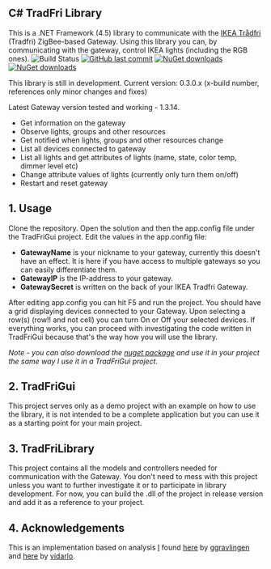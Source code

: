 ﻿## C# TradFri Library 
This is a .NET Framework (4.5) library to communicate with the [IKEA Trådfri](http://www.ikea.com/us/en/catalog/products/00337813/) (Tradfri) ZigBee-based Gateway. Using this library you can, by communicating with the gateway, control IKEA lights (including the RGB ones). 
![Build Status](https://mmustapic.visualstudio.com/_apis/public/build/definitions/596f4816-2b07-4869-bcd5-50b9df973ce6/1/badge) [![GitHub last commit](https://img.shields.io/github/last-commit/google/skia.svg)]() [![NuGet downloads](https://img.shields.io/nuget/v/Tomidix.CSharpTradFriLibrary.svg)](https://www.nuget.org/packages/Tomidix.CSharpTradFriLibrary) [![NuGet downloads](https://img.shields.io/nuget/dt/Tomidix.CSharpTradFriLibrary.svg)](https://www.nuget.org/packages/Tomidix.CSharpTradFriLibrary) 

This library is still in development. Current version: 0.3.0.x (x-build number, references only minor changes and fixes)

Latest Gateway version tested and working - 1.3.14.

- Get information on the gateway
- Observe lights, groups and other resources
- Get notified when lights, groups and other resources change
- List all devices connected to gateway
- List all lights and get attributes of lights (name, state, color temp, dimmer level etc)
- Change attribute values of lights (currently only turn them on/off)
- Restart and reset gateway

## 1. Usage
Clone the repository. Open the solution and then the app.config file under the TradFriGui project. 
Edit the values in the app.config file:
- **GatewayName** is your nickname to your gateway, currently this doesn't have an effect. It is here if you have access to multiple gateways so you can easily differentiate them.
- **GatewayIP** is the IP-address to your gateway.
- **GatewaySecret** is written on the back of your IKEA Tradfri Gateway.

After editing app.config you can hit F5 and run the project. You should have a grid displaying devices connected to your Gateway. Upon selecting a row(s) (row!! and not cell) you can turn On or Off your selected devices.
If everything works, you can proceed with investigating the code written in TradFriGui because that's the way how you will use the library.

*Note - you can also download the [nuget package](https://www.nuget.org/packages/Tomidix.CSharpTradFriLibrary) and use it in your project the same way I use it in a TradFriGui project.*

## 2. TradFriGui
This project serves only as a demo project with an example on how to use the library, it is not intended to be a complete application but you can use it as a starting point for your main project.

## 3. TradFriLibrary
This project contains all the models and controllers needed for communication with the Gateway. You don't need to mess with this project unless you want to further investigate it or to participate in library development.
For now, you can build the .dll of the project in release version and add it as a reference to your project.

## 4. Acknowledgements
This is an implementation based on analysis [I](https://github.com/tomidix/) found [here](https://github.com/ggravlingen/pytradfri) by [ggravlingen](https://github.com/ggravlingen/) and [here](https://bitsex.net/software/2017/coap-endpoints-on-ikea-tradfri/) by [vidarlo](https://bitsex.net/).
